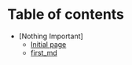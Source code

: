 # Table of contents
* [Nothing Important]
    * [Initial page](README.md)
    * [first_md](first_attempt.md)

